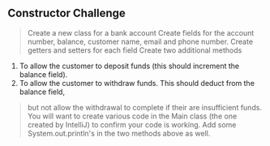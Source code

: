 ## Constructor Challenge

> Create a new class for a bank account
> Create fields for the account number, balance, customer name, email and phone number.
> Create getters and setters for each field
> Create two additional methods
 1. To allow the customer to deposit funds (this should increment the balance field).
 2. To allow the customer to withdraw funds. This should deduct from the balance field,
> but not allow the withdrawal to complete if their are insufficient funds.
> You will want to create various code in the Main class (the one created by IntelliJ) to confirm your code is working.
> Add some System.out.println's in the two methods above as well.